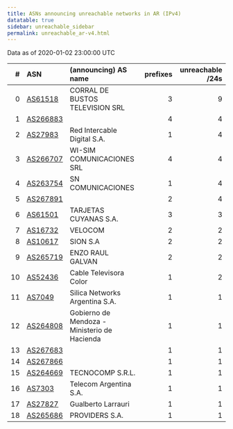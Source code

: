 ```yaml
---
title: ASNs announcing unreachable networks in AR (IPv4)
datatable: true
sidebar: unreachable_sidebar
permalink: unreachable_ar-v4.html
---
```


Data as of 2020-01-02 23:00:00 UTC


<div class="datatable-begin"></div>

|   # | ASN                                      | (announcing) AS name                         |   prefixes |   unreachable /24s |
|----:|:-----------------------------------------|:---------------------------------------------|-----------:|-------------------:|
|   0 | [AS61518](unreachable_AS61518-v4.html)   | CORRAL DE BUSTOS TELEVISION SRL              |          3 |                  9 |
|   1 | [AS266883](unreachable_AS266883-v4.html) |                                              |          4 |                  4 |
|   2 | [AS27983](unreachable_AS27983-v4.html)   | Red Intercable Digital S.A.                  |          1 |                  4 |
|   3 | [AS266707](unreachable_AS266707-v4.html) | WI-SIM COMUNICACIONES SRL                    |          4 |                  4 |
|   4 | [AS263754](unreachable_AS263754-v4.html) | SN COMUNICACIONES                            |          1 |                  4 |
|   5 | [AS267891](unreachable_AS267891-v4.html) |                                              |          2 |                  4 |
|   6 | [AS61501](unreachable_AS61501-v4.html)   | TARJETAS CUYANAS S.A.                        |          3 |                  3 |
|   7 | [AS16732](unreachable_AS16732-v4.html)   | VELOCOM                                      |          2 |                  2 |
|   8 | [AS10617](unreachable_AS10617-v4.html)   | SION S.A                                     |          2 |                  2 |
|   9 | [AS265719](unreachable_AS265719-v4.html) | ENZO RAUL GALVAN                             |          2 |                  2 |
|  10 | [AS52436](unreachable_AS52436-v4.html)   | Cable Televisora Color                       |          1 |                  2 |
|  11 | [AS7049](unreachable_AS7049-v4.html)     | Silica Networks Argentina S.A.               |          1 |                  1 |
|  12 | [AS264808](unreachable_AS264808-v4.html) | Gobierno de Mendoza - Ministerio de Hacienda |          1 |                  1 |
|  13 | [AS267683](unreachable_AS267683-v4.html) |                                              |          1 |                  1 |
|  14 | [AS267866](unreachable_AS267866-v4.html) |                                              |          1 |                  1 |
|  15 | [AS264669](unreachable_AS264669-v4.html) | TECNOCOMP S.R.L.                             |          1 |                  1 |
|  16 | [AS7303](unreachable_AS7303-v4.html)     | Telecom Argentina S.A.                       |          1 |                  1 |
|  17 | [AS27827](unreachable_AS27827-v4.html)   | Gualberto Larrauri                           |          1 |                  1 |
|  18 | [AS265686](unreachable_AS265686-v4.html) | PROVIDERS S.A.                               |          1 |                  1 |

<div class="datatable-end"></div>